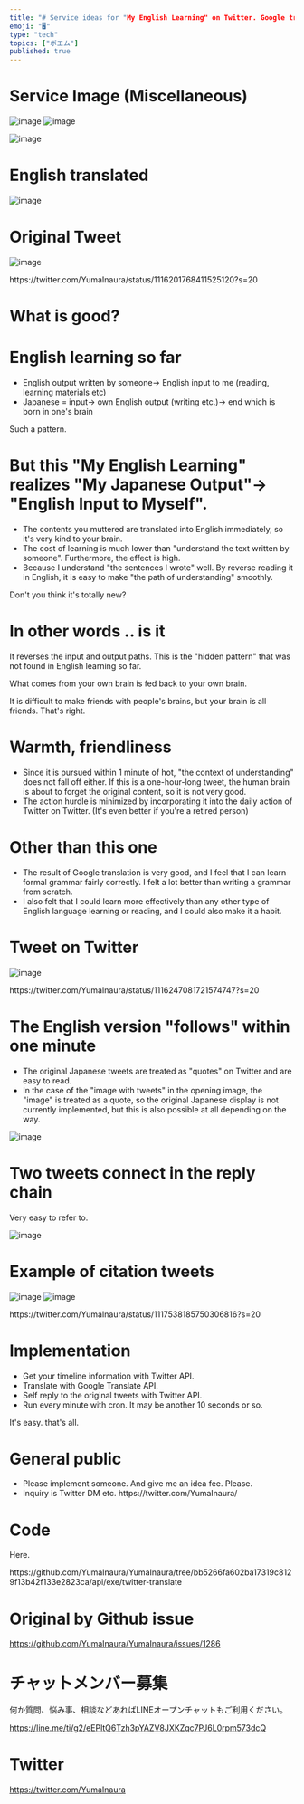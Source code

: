 ```yaml
---
title: "# Service ideas for "My English Learning" on Twitter. Google translate"
emoji: "🖥"
type: "tech"
topics: ["ポエム"]
published: true
---
```


<h1> Service Image (Miscellaneous) </h1>

<p><img src="https://user-images.githubusercontent.com/13635059/56100176-76ffaa80-5f50-11e9-8ec1-7722dc673179.png" alt="image">
<img src="https://user-images.githubusercontent.com/13635059/56100183-8979e400-5f50-11e9-99f5-85d9da489f8c.png" alt="image"></p>

<p><img src="https://user-images.githubusercontent.com/13635059/56100129-4586df00-5f50-11e9-8787-9bf14d344478.png" alt="image"></p>

<h1> English translated </h1>

<p><img src="https://user-images.githubusercontent.com/13635059/56099921-63534480-5f4e-11e9-9be7-fd02847c964f.png" alt="image"></p>

<h1> Original Tweet </h1>

<p><img src="https://user-images.githubusercontent.com/13635059/56099915-5b93a000-5f4e-11e9-92f3-51141ef53e5c.png" alt="image"></p>

<p> https://twitter.com/YumaInaura/status/1116201768411525120?s=20 </p>

<h1> What is good? </h1>

<h1> English learning so far </h1>

<ul>
<li> English output written by someone-&gt; English input to me (reading, learning materials etc) </li>
<li> Japanese = input-&gt; own English output (writing etc.)-&gt; end which is born in one&#39;s brain </li>
</ul>

<p> Such a pattern. </p>

<h1> But this &quot;My English Learning&quot; realizes &quot;My Japanese Output&quot;-&gt; &quot;English Input to Myself&quot;. </h1>

<ul>
<li> The contents you muttered are translated into English immediately, so it&#39;s very kind to your brain. </li>
<li> The cost of learning is much lower than &quot;understand the text written by someone&quot;. Furthermore, the effect is high. </li>
<li> Because I understand &quot;the sentences I wrote&quot; well. By reverse reading it in English, it is easy to make &quot;the path of understanding&quot; smoothly. </li>
</ul>

<p> Don&#39;t you think it&#39;s totally new? </p>

<h1> In other words .. is it </h1>

<p> It reverses the input and output paths. This is the &quot;hidden pattern&quot; that was not found in English learning so far. </p>

<p> What comes from your own brain is fed back to your own brain. </p>

<p> It is difficult to make friends with people&#39;s brains, but your brain is all friends. That&#39;s right. </p>

<h1> Warmth, friendliness </h1>

<ul>
<li> Since it is pursued within 1 minute of hot, &quot;the context of understanding&quot; does not fall off either. If this is a one-hour-long tweet, the human brain is about to forget the original content, so it is not very good. </li>
<li> The action hurdle is minimized by incorporating it into the daily action of Twitter on Twitter. (It&#39;s even better if you&#39;re a retired person) </li>
</ul>

<h1> Other than this one </h1>

<ul>
<li> The result of Google translation is very good, and I feel that I can learn formal grammar fairly correctly. I felt a lot better than writing a grammar from scratch. </li>
<li> I also felt that I could learn more effectively than any other type of English language learning or reading, and I could also make it a habit. </li>
</ul>

<h1> Tweet on Twitter </h1>

<p><img src="https://user-images.githubusercontent.com/13635059/56099892-26874d80-5f4e-11e9-9fe6-b1dbe73182f3.png" alt="image"></p>

<p> https://twitter.com/YumaInaura/status/1116247081721574747?s=20 </p>

<h1> The English version &quot;follows&quot; within one minute </h1>

<ul>
<li> The original Japanese tweets are treated as &quot;quotes&quot; on Twitter and are easy to read. </li>
<li> In the case of the &quot;image with tweets&quot; in the opening image, the &quot;image&quot; is treated as a quote, so the original Japanese display is not currently implemented, but this is also possible at all depending on the way. </li>
</ul>

<p><img src="https://user-images.githubusercontent.com/13635059/56099872-f8097280-5f4d-11e9-9339-0bf9c7bd4e44.png" alt="image"></p>

<h1> Two tweets connect in the reply chain </h1>

<p> Very easy to refer to. </p>

<p><img src="https://user-images.githubusercontent.com/13635059/56099879-09527f00-5f4e-11e9-8aaf-60d38703d44b.png" alt="image"></p>

<h1> Example of citation tweets </h1>

<p><img src="https://user-images.githubusercontent.com/13635059/56099945-76feab00-5f4e-11e9-8cfc-1c3d64dd4a91.png" alt="image">
<img src="https://user-images.githubusercontent.com/13635059/56099946-782fd800-5f4e-11e9-93ac-5de3d845e213.png" alt="image"></p>

<p> https://twitter.com/YumaInaura/status/1117538185750306816?s=20 </p>

<h1> Implementation </h1>

<ul>
<li> Get your timeline information with Twitter API. </li>
<li> Translate with Google Translate API. </li>
<li> Self reply to the original tweets with Twitter API. </li>
<li> Run every minute with cron. It may be another 10 seconds or so. </li>
</ul>

<p> It&#39;s easy. that&#39;s all. </p>

<h1> General public </h1>

<ul>
<li> Please implement someone. And give me an idea fee. Please. </li>
<li> Inquiry is Twitter DM etc. https://twitter.com/YumaInaura/ </li>
</ul>

<h1> Code </h1>

<p> Here. </p>

<p> https://github.com/YumaInaura/YumaInaura/tree/bb5266fa602ba17319c8129f13b42f133e2823ca/api/exe/twitter-translate </p>


# Original by Github issue

https://github.com/YumaInaura/YumaInaura/issues/1286








<!-- Update From Qiita API -->

# チャットメンバー募集


何か質問、悩み事、相談などあればLINEオープンチャットもご利用ください。

https://line.me/ti/g2/eEPltQ6Tzh3pYAZV8JXKZqc7PJ6L0rpm573dcQ





# Twitter


https://twitter.com/YumaInaura


<!-- Update From Qiita API -->


